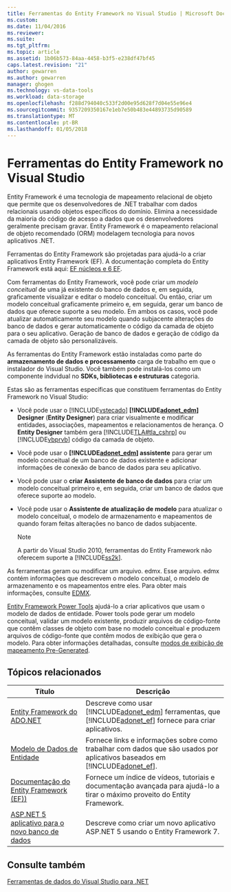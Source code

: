 ```yaml
---
title: Ferramentas do Entity Framework no Visual Studio | Microsoft Docs
ms.custom: 
ms.date: 11/04/2016
ms.reviewer: 
ms.suite: 
ms.tgt_pltfrm: 
ms.topic: article
ms.assetid: 1b06b573-84aa-4458-b3f5-e238df47bf45
caps.latest.revision: "21"
author: gewarren
ms.author: gewarren
manager: ghogen
ms.technology: vs-data-tools
ms.workload: data-storage
ms.openlocfilehash: f288d794040c533f2d00e95d628f7d04e55e96e4
ms.sourcegitcommit: 9357209350167e1eb7e50b483e44893735d90589
ms.translationtype: MT
ms.contentlocale: pt-BR
ms.lasthandoff: 01/05/2018
---
```

# <a name="entity-framework-tools-in-visual-studio"></a>Ferramentas do Entity Framework no Visual Studio
Entity Framework é uma tecnologia de mapeamento relacional de objeto que permite que os desenvolvedores de .NET trabalhar com dados relacionais usando objetos específicos do domínio. Elimina a necessidade da maioria do código de acesso a dados que os desenvolvedores geralmente precisam gravar. Entity Framework é o mapeamento relacional de objeto recomendado (ORM) modelagem tecnologia para novos aplicativos .NET.  
  
Ferramentas do Entity Framework são projetadas para ajudá-lo a criar aplicativos Entity Framework (EF). A documentação completa do Entity Framework está aqui: [EF núcleos e 6 EF](/ef/).  
  
Com ferramentas do Entity Framework, você pode criar um *modelo conceitual* de uma já existente do banco de dados e, em seguida, graficamente visualizar e editar o modelo conceitual. Ou então, criar um modelo conceitual graficamente primeiro e, em seguida, gerar um banco de dados que oferece suporte a seu modelo. Em ambos os casos, você pode atualizar automaticamente seu modelo quando subjacente alterações do banco de dados e gerar automaticamente o código da camada de objeto para o seu aplicativo. Geração de banco de dados e geração de código da camada de objeto são personalizáveis.  
  
As ferramentas do Entity Framework estão instaladas como parte do **armazenamento de dados e processamento** carga de trabalho em que o instalador do Visual Studio. Você também pode instalá-los como um componente indvidual no **SDKs, bibliotecas e estruturas** categoria.  
 
Estas são as ferramentas específicas que constituem ferramentas do Entity Framework no Visual Studio:  
  
-   Você pode usar o [!INCLUDE[vstecado](../data-tools/includes/vstecado_md.md)]  **[!INCLUDE[adonet_edm](../data-tools/includes/adonet_edm_md.md)] Designer** (**Entity Designer**) para criar visualmente e modificar entidades, associações, mapeamentos e relacionamentos de herança. O **Entity Designer** também gera [!INCLUDE[TLA#tla_cshrp](../data-tools/includes/tlasharptla_cshrp_md.md)] ou [!INCLUDE[vbprvb](../code-quality/includes/vbprvb_md.md)] código da camada de objeto.  
  
-   Você pode usar o  **[!INCLUDE[adonet_edm](../data-tools/includes/adonet_edm_md.md)] assistente** para gerar um modelo conceitual de um banco de dados existente e adicionar informações de conexão de banco de dados para seu aplicativo.  
  
-   Você pode usar o **criar Assistente de banco de dados** para criar um modelo conceitual primeiro e, em seguida, criar um banco de dados que oferece suporte ao modelo.  
  
-   Você pode usar o **Assistente de atualização de modelo** para atualizar o modelo conceitual, o modelo de armazenamento e mapeamentos de quando foram feitas alterações no banco de dados subjacente.  
  
    > [!NOTE]
    >  A partir do Visual Studio 2010, ferramentas do Entity Framework não oferecem suporte a [!INCLUDE[ss2k](../data-tools/includes/ss2k_md.md)].  
  
As ferramentas geram ou modificar um arquivo. edmx. Esse arquivo. edmx contém informações que descrevem o modelo conceitual, o modelo de armazenamento e os mapeamentos entre eles. Para obter mais informações, consulte [EDMX](https://msdn.microsoft.com/data/jj650889.aspx).  
  
[Entity Framework Power Tools](https://marketplace.visualstudio.com/items?itemName=EntityFrameworkTeam.EntityFrameworkPowerToolsBeta4) ajudá-lo a criar aplicativos que usam o modelo de dados de entidade. Power tools pode gerar um modelo conceitual, validar um modelo existente, produzir arquivos de código-fonte que contêm classes de objeto com base no modelo conceitual e produzem arquivos de código-fonte que contêm modos de exibição que gera o modelo. Para obter informações detalhadas, consulte [modos de exibição de mapeamento Pre-Generated](https://msdn.microsoft.com/data/dn469601.aspx).  
  
## <a name="related-topics"></a>Tópicos relacionados  
  
|Título|Descrição|  
|-----------|-----------------|  
|[Entity Framework do ADO.NET](/dotnet/framework/data/adonet/ef/index)|Descreve como usar [!INCLUDE[adonet_edm](../data-tools/includes/adonet_edm_md.md)] ferramentas, que [!INCLUDE[adonet_ef](../data-tools/includes/adonet_ef_md.md)] fornece para criar aplicativos.|  
|[Modelo de Dados de Entidade](/dotnet/framework/data/adonet/entity-data-model)|Fornece links e informações sobre como trabalhar com dados que são usados por aplicativos baseados em [!INCLUDE[adonet_ef](../data-tools/includes/adonet_ef_md.md)].|  
|[Documentação do Entity Framework (EF))](https://msdn.microsoft.com/library/ee712907(v=vs.113).aspx)|Fornece um índice de vídeos, tutoriais e documentação avançada para ajudá-lo a tirar o máximo proveito do Entity Framework.|  
|[ASP.NET 5 aplicativo para o novo banco de dados](https://docs.efproject.net/en/latest/platforms/aspnetcore/new-db.html)|Descreve como criar um novo aplicativo ASP.NET 5 usando o Entity Framework 7.|  
  
## <a name="see-also"></a>Consulte também  
 [Ferramentas de dados do Visual Studio para .NET](../data-tools/visual-studio-data-tools-for-dotnet.md)
